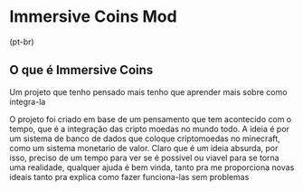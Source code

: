 # Immersive Coins Mod

(pt-br)

## O que é Immersive Coins

Um projeto que tenho pensado mais tenho que aprender mais sobre como integra-la

O projeto foi criado em base de um pensamento que tem acontecido com o tempo, que é a integração das cripto moedas no mundo todo.
A ideia é por um sistema de banco de dados que coloque criptomoedas no minecraft, como um sistema monetario de valor.
Claro que é um ideia absurda, por isso, preciso de um tempo para ver se é possivel ou viavel para se torna uma realidade, qualquer ajuda é bem vinda, tanto pra me proporciona novas ideais tanto pra explica como fazer funciona-las sem problemas

